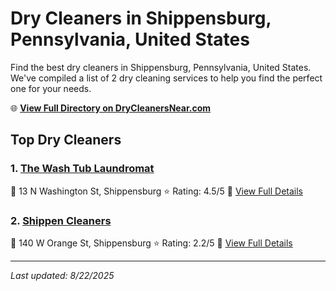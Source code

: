 # Dry Cleaners in Shippensburg, Pennsylvania, United States

Find the best dry cleaners in Shippensburg, Pennsylvania, United States. We've compiled a list of 2 dry cleaning services to help you find the perfect one for your needs.

🌐 **[View Full Directory on DryCleanersNear.com](https://drycleanersnear.com/city/US/Pennsylvania/Shippensburg)**

## Top Dry Cleaners

### 1. [The Wash Tub Laundromat](https://drycleanersnear.com/dryCleaner/6879aaafbf3f71911faac18a/the-wash-tub-laundromat)
📍 13 N Washington St, Shippensburg
⭐ Rating: 4.5/5
🔗 [View Full Details](https://drycleanersnear.com/dryCleaner/6879aaafbf3f71911faac18a/the-wash-tub-laundromat)

### 2. [Shippen Cleaners](https://drycleanersnear.com/dryCleaner/6879aab4bf3f71911faac24c/shippen-cleaners)
📍 140 W Orange St, Shippensburg
⭐ Rating: 2.2/5
🔗 [View Full Details](https://drycleanersnear.com/dryCleaner/6879aab4bf3f71911faac24c/shippen-cleaners)


---

*Last updated: 8/22/2025*

